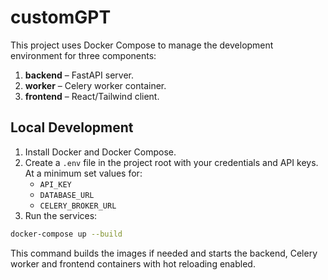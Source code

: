 # customGPT

This project uses Docker Compose to manage the development environment for
three components:

1. **backend** – FastAPI server.
2. **worker** – Celery worker container.
3. **frontend** – React/Tailwind client.

## Local Development

1. Install Docker and Docker Compose.
2. Create a `.env` file in the project root with your credentials and API keys. At a minimum set values for:
   - `API_KEY`
   - `DATABASE_URL`
   - `CELERY_BROKER_URL`
3. Run the services:

```bash
docker-compose up --build
```

This command builds the images if needed and starts the backend, Celery worker
and frontend containers with hot reloading enabled.
